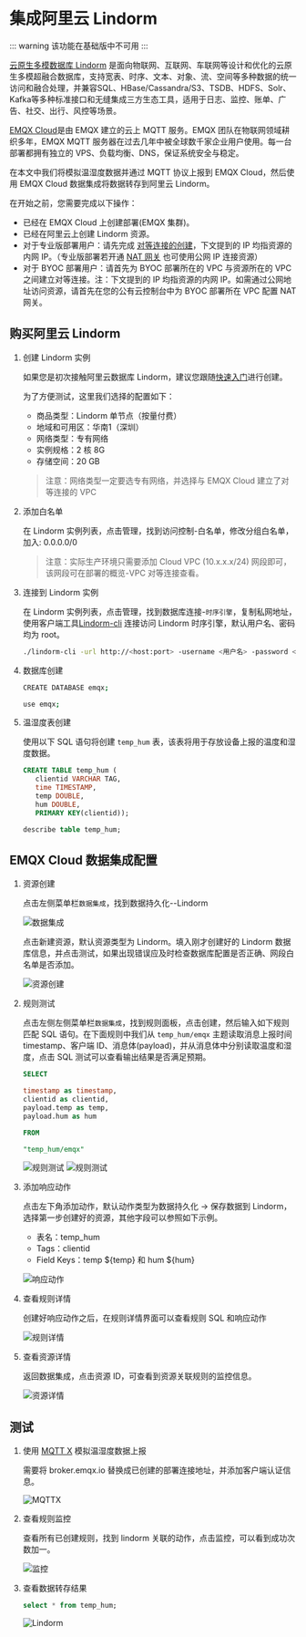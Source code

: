 # 集成阿里云 Lindorm

::: warning
该功能在基础版中不可用
:::

[云原生多模数据库 Lindorm](https://help.aliyun.com/document_detail/174640.html) 是面向物联网、互联网、车联网等设计和优化的云原生多模超融合数据库，支持宽表、时序、文本、对象、流、空间等多种数据的统一访问和融合处理，并兼容SQL、HBase/Cassandra/S3、TSDB、HDFS、Solr、Kafka等多种标准接口和无缝集成三方生态工具，适用于日志、监控、账单、广告、社交、出行、风控等场景。

[EMQX Cloud](https://www.emqx.com/zh/cloud)是由 EMQX 建立的云上 MQTT 服务。EMQX 团队在物联网领域耕织多年，EMQX MQTT 服务器在过去几年中被全球数千家企业用户使用。每一台部署都拥有独立的 VPS、负载均衡、DNS，保证系统安全与稳定。

在本文中我们将模拟温湿度数据并通过 MQTT 协议上报到 EMQX Cloud，然后使用 EMQX Cloud 数据集成将数据转存到阿里云 Lindorm。

在开始之前，您需要完成以下操作：

* 已经在 EMQX Cloud 上创建部署(EMQX 集群)。
* 已经在阿里云上创建 Lindorm 资源。
* 对于专业版部署用户：请先完成 [对等连接的创建](../deployments/vpc_peering.md)，下文提到的 IP 均指资源的内网 IP。（专业版部署若开通 [NAT 网关](../vas/nat-gateway.md) 也可使用公网 IP 连接资源）
* 对于 BYOC 部署用户：请首先为 BYOC 部署所在的 VPC 与资源所在的 VPC 之间建立对等连接。注：下文提到的 IP 均指资源的内网 IP。如需通过公网地址访问资源，请首先在您的公有云控制台中为 BYOC 部署所在 VPC 配置 NAT 网关。

## 购买阿里云 Lindorm

1. 创建 Lindorm 实例
  
    如果您是初次接触阿里云数据库 Lindorm，建议您跟随[快速入门](https://help.aliyun.com/document_detail/188311.html)进行创建。

    为了方便测试，这里我们选择的配置如下：

    * 商品类型：Lindorm 单节点（按量付费）
    * 地域和可用区：华南1（深圳）
    * 网络类型：专有网络
    * 实例规格：2 核 8G
    * 存储空间：20 GB

    > 注意：网络类型一定要选专有网络，并选择与 EMQX Cloud 建立了对等连接的 VPC

2. 添加白名单

   在 Lindorm 实例列表，点击管理，找到访问控制-白名单，修改分组白名单，加入: 0.0.0.0/0

    > 注意：实际生产环境只需要添加 Cloud VPC (10.x.x.x/24) 网段即可，该网段可在部署的概览-VPC 对等连接查看。

3. 连接到 Lindorm 实例

   在 Lindorm 实例列表，点击管理，找到数据库连接-`时序引擎`，复制私网地址，使用客户端工具[Lindorm-cli](https://help.aliyun.com/document_detail/216787.htm?spm=a2c4g.11186623.0.0.11992441ztFfnk#task-2079049) 连接访问 Lindorm 时序引擎，默认用户名、密码均为 root。

   ```bash
   ./lindorm-cli -url http://<host:port> -username <用户名> -password <密码> 
   ```

4. 数据库创建

   ```bash
   CREATE DATABASE emqx;

   use emqx;
   ```

5. 温湿度表创建

   使用以下 SQL 语句将创建 `temp_hum` 表，该表将用于存放设备上报的温度和湿度数据。

   ```sql
   CREATE TABLE temp_hum (
      clientid VARCHAR TAG,
      time TIMESTAMP,
      temp DOUBLE,
      hum DOUBLE,
      PRIMARY KEY(clientid));
   
   describe table temp_hum;
   ```

## EMQX Cloud 数据集成配置

1. 资源创建

   点击左侧菜单栏`数据集成`，找到数据持久化--Lindorm

   ![数据集成](./_assets/data_integration_lindorm.png)

   点击新建资源，默认资源类型为 Lindorm。填入刚才创建好的 Lindorm 数据库信息，并点击测试，如果出现错误应及时检查数据库配置是否正确、网段白名单是否添加。

   ![资源创建](./_assets/lindorm_resource.png)

2. 规则测试

   点击左侧左侧菜单栏`数据集成`，找到规则面板，点击创建，然后输入如下规则匹配 SQL 语句。在下面规则中我们从 `temp_hum/emqx` 主题读取消息上报时间 timestamp、客户端 ID、消息体(payload)，并从消息体中分别读取温度和湿度，点击 SQL 测试可以查看输出结果是否满足预期。

   ```sql
   SELECT 
   
   timestamp as timestamp, 
   clientid as clientid, 
   payload.temp as temp, 
   payload.hum as hum
   
   FROM
   
   "temp_hum/emqx"
   ```

   ![规则测试](./_assets/lindorm_rule_1.png)
   ![规则测试](./_assets/lindorm_rule_2.png)

3. 添加响应动作

   点击左下角添加动作，默认动作类型为数据持久化 → 保存数据到 Lindorm，选择第一步创建好的资源，其他字段可以参照如下示例。

   * 表名：temp_hum
   * Tags：clientid
   * Field Keys：temp ${temp} 和 hum ${hum}

   ![响应动作](./_assets/lindorm_action.png)

4. 查看规则详情

   创建好响应动作之后，在规则详情界面可以查看规则 SQL 和响应动作

   ![规则详情](./_assets/lindorm_rule_details.png)

5. 查看资源详情

   返回数据集成，点击资源 ID，可查看到资源关联规则的监控信息。

   ![资源详情](./_assets/lindorm_resource_details.png)

## 测试

1. 使用 [MQTT X](https://mqttx.app/) 模拟温湿度数据上报

   需要将 broker.emqx.io 替换成已创建的部署连接地址，并添加客户端认证信息。

   ![MQTTX](./_assets/lindorm_mqttx.png)

2. 查看规则监控

   查看所有已创建规则，找到 lindorm 关联的动作，点击监控，可以看到成功次数加一。

   ![监控](./_assets/lindorm_monitor.png)

3. 查看数据转存结果

   ```sql
   select * from temp_hum;
   ```

   ![Lindorm](./_assets/lindorm_db_result.png)
